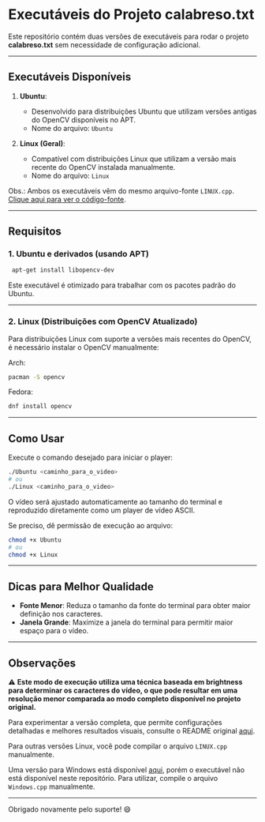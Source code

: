 # Executáveis do Projeto calabreso.txt  

Este repositório contém duas versões de executáveis para rodar o projeto **calabreso.txt** sem necessidade de configuração adicional.

---

## Executáveis Disponíveis  

1. **Ubuntu**:  
   - Desenvolvido para distribuições Ubuntu que utilizam versões antigas do OpenCV disponíveis no APT.  
   - Nome do arquivo: `Ubuntu`  

2. **Linux (Geral)**:  
   - Compatível com distribuições Linux que utilizam a versão mais recente do OpenCV instalada manualmente.  
   - Nome do arquivo: `Linux`

Obs.: Ambos os executáveis vêm do mesmo arquivo-fonte `LINUX.cpp`. [Clique aqui para ver o código-fonte](LINUX.cpp).

---

## Requisitos  

### 1. **Ubuntu e derivados (usando APT)**  

   ```bash
    apt-get install libopencv-dev
   ```

   Este executável é otimizado para trabalhar com os pacotes padrão do Ubuntu.  

---

### 2. **Linux (Distribuições com OpenCV Atualizado)**  
   Para distribuições Linux com suporte a versões mais recentes do OpenCV, é necessário instalar o OpenCV manualmente:

Arch:  

```bash
pacman -S opencv
```


Fedora:

```bash
dnf install opencv
```
---

## Como Usar  

Execute o comando desejado para iniciar o player:  

   ```bash
   ./Ubuntu <caminho_para_o_video>
   # ou
   ./Linux <caminho_para_o_video>
   ```

O vídeo será ajustado automaticamente ao tamanho do terminal e reproduzido diretamente como um player de vídeo ASCII.  

Se preciso, dê permissão de execução ao arquivo:  

   ```bash
   chmod +x Ubuntu
   # ou
   chmod +x Linux
   ```


---

## Dicas para Melhor Qualidade  

- **Fonte Menor**: Reduza o tamanho da fonte do terminal para obter maior definição nos caracteres.  
- **Janela Grande**: Maximize a janela do terminal para permitir maior espaço para o vídeo.  

---

## Observações  

⚠️ **Este modo de execução utiliza uma técnica baseada em **brightness** para determinar os caracteres do vídeo, o que pode resultar em uma resolução menor comparada ao modo completo disponível no projeto original.**

Para experimentar a versão completa, que permite configurações detalhadas e melhores resultados visuais, consulte o README original [aqui](../README.md).

Para outras versões Linux, você pode compilar o arquivo `LINUX.cpp` manualmente.

Uma versão para Windows está disponível [aqui](WIN.cpp), porém o executável não está disponível neste repositório. Para utilizar, compile o arquivo `Windows.cpp` manualmente.

--- 

Obrigado novamente pelo suporte! :smile:
